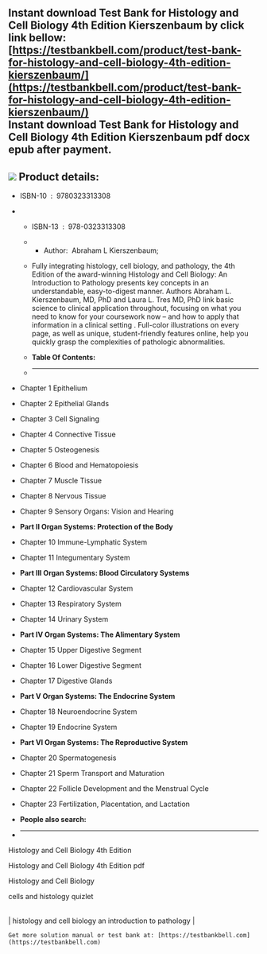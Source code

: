 Instant download **Test Bank for Histology and Cell Biology 4th Edition Kierszenbaum** by click link bellow:  
[https://testbankbell.com/product/test-bank-for-histology-and-cell-biology-4th-edition-kierszenbaum/](https://testbankbell.com/product/test-bank-for-histology-and-cell-biology-4th-edition-kierszenbaum/)  
**Instant download Test Bank for Histology and Cell Biology 4th Edition Kierszenbaum pdf docx epub after payment.**
-------------------------------------------------------------------------------------------------------------------


![](https://testbankbell.com/wp-content/uploads/2023/05/9780323313308_TestBank.jpg)
**Product details:**
--------------------


* ISBN-10 ‏ : ‎ 9780323313308
* * ISBN-13 ‏ : ‎ 978-0323313308
  * * Author:  Abraham L Kierszenbaum;
   
  * Fully integrating histology, cell biology, and pathology, the 4th Edition of the award-winning Histology and Cell Biology: An Introduction to Pathology presents key concepts in an understandable, easy-to-digest manner. Authors Abraham L. Kierszenbaum, MD, PhD and Laura L. Tres MD, PhD link basic science to clinical application throughout, focusing on what you need to know for your coursework now – and how to apply that information in a clinical setting . Full-color illustrations on every page, as well as unique, student-friendly features online, help you quickly grasp the complexities of pathologic abnormalities.
  * **Table Of Contents:**
  * ----------------------
 
* Chapter 1 Epithelium

* Chapter 2 Epithelial Glands

* Chapter 3 Cell Signaling

* Chapter 4 Connective Tissue

* Chapter 5 Osteogenesis

* Chapter 6 Blood and Hematopoiesis

* Chapter 7 Muscle Tissue

* Chapter 8 Nervous Tissue

* Chapter 9 Sensory Organs: Vision and Hearing

* **Part II Organ Systems: Protection of the Body**

* Chapter 10 Immune-Lymphatic System

* Chapter 11 Integumentary System

* **Part III Organ Systems: Blood Circulatory Systems**

* Chapter 12 Cardiovascular System

* Chapter 13 Respiratory System

* Chapter 14 Urinary System

* **Part IV Organ Systems: The Alimentary System**

* Chapter 15 Upper Digestive Segment

* Chapter 16 Lower Digestive Segment

* Chapter 17 Digestive Glands

* **Part V Organ Systems: The Endocrine System**

* Chapter 18 Neuroendocrine System

* Chapter 19 Endocrine System

* **Part VI Organ Systems: The Reproductive System**

* Chapter 20 Spermatogenesis

* Chapter 21 Sperm Transport and Maturation

* Chapter 22 Follicle Development and the Menstrual Cycle

* Chapter 23 Fertilization, Placentation, and Lactation
* **People also search:**
* -----------------------

Histology and Cell Biology 4th Edition

Histology and Cell Biology 4th Edition pdf

Histology and Cell Biology

cells and histology quizlet


|  |
| --- |
| 
histology and cell biology an introduction to pathology
 |


    Get more solution manual or test bank at: [https://testbankbell.com](https://testbankbell.com)
